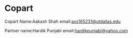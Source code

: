 # Copart
Copart
Name:Aakash Shah
email:axs165231@utdallas.edu

Partner name:Hardik Punjabi
email:hardikpunjabi@yahoo.com
